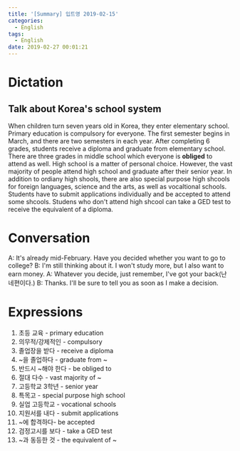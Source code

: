 ```yaml
---
title: '[Summary] 입트영 2019-02-15'
categories:
  - English
tags:
  - English
date: 2019-02-27 00:01:21
---
```


# Dictation

## Talk about Korea's school system

When children turn seven years old in Korea, they enter elementary school. Primary education is compulsory for everyone. The first semester begins in March, and there are two semesters in each year. After completing 6 grades, students receive a diploma and graduate from elementary school. There are three grades in middle school which everyone is **obliged** to attend as well. High school is a matter of personal choice. However, the vast majority of people attend high school and graduate after their senior year. In addition to ordiany high shools, there are also special purpose high shcools for foreign languages, science and the arts, as well as vocaltional schools. Students have to submit applications individually and be accepted to attend some shcools. Studens who don't attend high shcool can take a GED test to receive the equivalent of a diploma.

# Conversation

A: It's already mid-February. Have you decided whether you want to go to college?
B: I'm still thinking about it. I won't study more, but I also want to earn money.
A: Whatever you decide, just remember, I've got your back(난 네편이다.)
B: Thanks. I'll be sure to tell you as soon as I make a decision.


# Expressions

1. 초등 교육 - primary education
2. 의무적/강제적인 - compulsory
3. 졸업장을 받다 - receive a diploma
4. ~을 졸업하다 - graduate from ~
5. 반드시 ~해야 한다 - be obliged to
6. 절대 다수 - vast majority of ~
7. 고등학교 3학년 - senior year
8. 특목고 - special purpose high school
9. 실업 고등학교 - vocational schools
10. 지원서를 내다 - submit applications
11. ~에 합격하다- be accepted
12. 검정고시를 보다 - take a GED test
13. ~과 동등한 것 - the equivalent of ~
